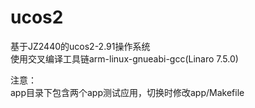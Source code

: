 # ucos2
基于JZ2440的ucos2-2.91操作系统   
使用交叉编译工具链arm-linux-gnueabi-gcc(Linaro 7.5.0)   

注意：   
app目录下包含两个app测试应用，切换时修改app/Makefile
